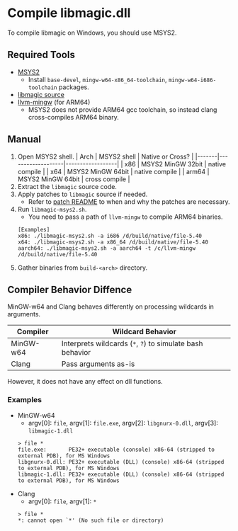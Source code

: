 # Compile libmagic.dll

To compile libmagic on Windows, you should use MSYS2.

## Required Tools

- [MSYS2](https://www.msys2.org/)
    - Install `base-devel`, `mingw-w64-x86_64-toolchain`, `mingw-w64-i686-toolchain` packages.
- [libmagic source](http://www.darwinsys.com/file/)
- [llvm-mingw](https://github.com/mstorsjo/llvm-mingw) (for ARM64)
    - MSYS2 does not provide ARM64 gcc toolchain, so instead clang cross-compiles ARM64 binary.

## Manual

1. Open MSYS2 shell.
    | Arch  | MSYS2 shell       | Native or Cross? |
    |-------|-------------------|------------------|
    | x86   | MSYS2 MinGW 32bit | native compile   |
    | x64   | MSYS2 MinGW 64bit | native compile   |
    | arm64 | MSYS2 MinGW 64bit | cross compile    |
1. Extract the `libmagic` source code.
1. Apply patches to `libmagic` source if needed.
    - Refer to [patch README](patch\README.md) to when and why the patches are necessary.
1. Run `libmagic-msys2.sh`.
    - You need to pass a path of `llvm-mingw` to compile ARM64 binaries.
    ```
    [Examples]
    x86: ./libmagic-msys2.sh -a i686 /d/build/native/file-5.40 
    x64: ./libmagic-msys2.sh -a x86_64 /d/build/native/file-5.40 
    aarch64: ./libmagic-msys2.sh -a aarch64 -t /c/llvm-mingw /d/build/native/file-5.40 
    ```
1. Gather binaries from `build-<arch>` directory.

## Compiler Behavior Diffence

MinGW-w64 and Clang behaves differently on processing wildcards in arguments.

| Compiler  | Wildcard Behavior |
|-----------|-------------------|
| MinGW-w64 | Interprets wildcards (`*`, `?`) to simulate bash behavior |
| Clang     | Pass arguments as-is |

However, it does not have any effect on dll functions.

### Examples

- MinGW-w64
    - argv[0]: `file`, argv[1]: `file.exe`, argv[2]: `libgnurx-0.dll`, argv[3]: `libmagic-1.dll`
    ```
    > file *
    file.exe:       PE32+ executable (console) x86-64 (stripped to external PDB), for MS Windows
    libgnurx-0.dll: PE32+ executable (DLL) (console) x86-64 (stripped to external PDB), for MS Windows
    libmagic-1.dll: PE32+ executable (DLL) (console) x86-64 (stripped to external PDB), for MS Windows
    ```
- Clang
    - argv[0]: `file`, argv[1]: `*`
    ```
    > file *
    *: cannot open `*' (No such file or directory)
    ```
